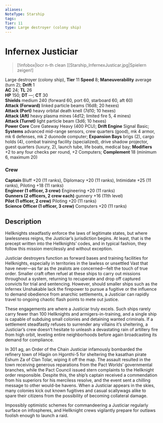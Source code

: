```yaml
---
aliases: 
NoteType: Starship
tags: 
Tier: 11
type: Large destroyer (colony ship)
---
```


# Infernex Justiciar

> [!infobox|locr n-th clean
>  [[Starship_InfernexJusticar.jpg|Spielern zeigen!]
> 
Large destroyer (colony ship), **Tier** 11 
**Speed** 8; **Maneuverability** average (turn 2); **Drift** 1  
**AC** 24; **TL** 26  
**HP** 150; **DT** —; **CT** 30  
**Shields** medium 240 (forward 60, port 60, starboard 60, aft 60)  
**Attack (Forward)** linked particle beams (16d8; 20 hexes)  
**Attack (Port)** heavy orbital death knell (7d10; 10 hexes)  
**Attack (Aft)** heavy plasma mines (4d12; limited fire 5, 4 mines)  
**Attack (Turret)** light particle beam (3d6; 10 hexes)  
**Power Core** Core Gateway Heavy (400 PCU); **Drift Engine** Signal Basic; **Systems** advanced mid-range sensors, crew quarters (good), mk 4 armor, mk 6 defenses, mk 2 duonode computer; **Expansion Bays** brigs (2), cargo holds (4), combat training facility (specialized), drive shadow projector, guest quarters (luxury, 2), launch tube, life boats, medical bay; **Modifiers** +2 to any four checks per round, +2 Computers; **Complement** 18 (minimum 6, maximum 20)

### Crew

**Captain** Bluff +20 (11 ranks), Diplomacy +20 (11 ranks), Intimidate +25 (11 ranks), Piloting +18 (11 ranks)  
**Engineer (1 officer, 3 crew)** Engineering +20 (11 ranks)  
**Gunners (2 officers, 2 crew each)** gunnery +16 (11th level)  
**Pilot (1 officer, 2 crew)** Piloting +20 (11 ranks)  
**Science Officer (1 officer, 3 crew)** Computers +20 (11 ranks)

## Description

Hellknights steadfastly enforce the laws of legitimate states, but where lawlessness reigns, the Justiciar’s jurisdiction begins. At least, that is the precept written into the Hellknights’ codes, and in typical fashion, they follow this mission mercilessly and without exception.  
  
Justiciar destroyers function as forward bases and training facilities for Hellknights, especially in territories in the lawless or unsettled Vast that have never—as far as the zealots are concerned—felt the touch of true order. Smaller craft often refuel at these ships to carry out missions throughout a system, returning to recuperate and drop off captured convicts for trial and sentencing. However, should smaller ships such as the Infernex Unshakable lack the firepower to pursue a fugitive or the influence to demand obedience from anarchic settlements, a Justiciar can rapidly travel to ongoing chaotic flash points to mete out justice.  
  
These engagements are where a Justiciar truly excels. Such ships rarely carry fewer than 100 Hellknights and armigers-in-training, and a single ship is capable of subduing small colonies and detaining wanted criminals. If a settlement steadfastly refuses to surrender any villains it’s sheltering, a Justiciar’s crew doesn’t hesitate to unleash a devastating rain of artillery fire from high orbit, leveling entire neighborhoods before again broadcasting its demand for compliance.  
  
In 301 ag, an Order of the Chain Justiciar infamously bombarded the refinery town of Hlagin on Hgonthi-5 for sheltering the kasathan pirate Eshum Za of Clan Tolar, wiping it off the map. The assault resulted in the town receiving generous reparations from the Pact Worlds’ governmental branches, while the Pact Council issued stern complaints to the Hellknight order responsible. Despite this, the ship’s captain received a commendation from his superiors for his merciless resolve, and the event sent a chilling message to other would-be havens. When a Justiciar appears in the skies, many colonies kick out known fugitives and casual scallywags alike to spare their citizens from the possibility of becoming collateral damage.  
  
Impossibly optimistic schemes for commandeering a Justiciar regularly surface on infospheres, and Hellknight crews vigilantly prepare for outlaws foolish enough to launch a raid.
